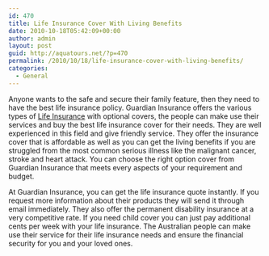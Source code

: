 ```yaml
---
id: 470
title: Life Insurance Cover With Living Benefits
date: 2010-10-18T05:42:09+00:00
author: admin
layout: post
guid: http://aquatours.net/?p=470
permalink: /2010/10/18/life-insurance-cover-with-living-benefits/
categories:
  - General
---
```

Anyone wants to the safe and secure their family feature, then they need to have the best life insurance policy. Guardian Insurance offers the various types of [Life Insurance](http://www.guardianinsurance.com.au/Life-Insurance.aspx) with optional covers, the people can make use their services and buy the best life insurance cover for their needs. They are well experienced in this field and give friendly service. They offer the insurance cover that is affordable as well as you can get the living benefits if you are struggled from the most common serious illness like the malignant cancer, stroke and heart attack. You can choose the right option cover from Guardian Insurance that meets every aspects of your requirement and budget.

At Guardian Insurance, you can get the life insurance quote instantly. If you request more information about their products they will send it through email immediately. They also offer the permanent disability insurance at a very competitive rate. If you need child cover you can just pay additional cents per week with your life insurance. The Australian people can make use their service for their life insurance needs and ensure the financial security for you and your loved ones.